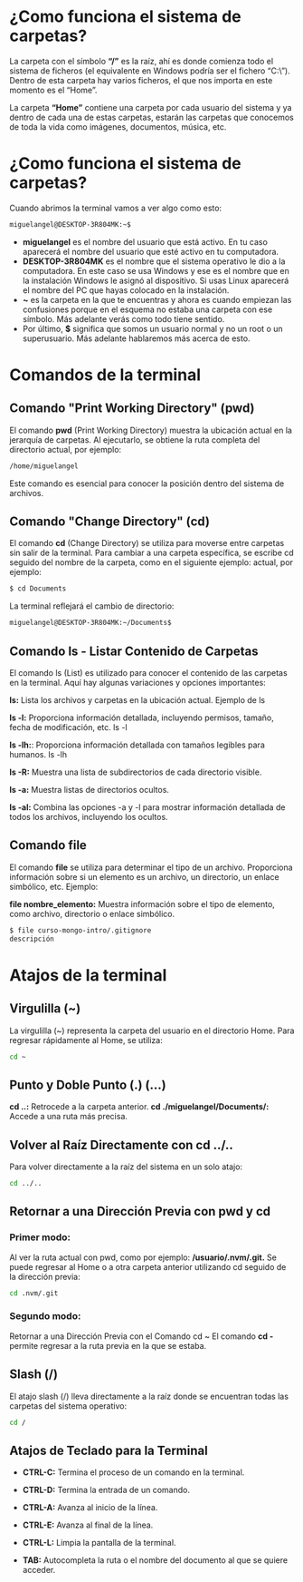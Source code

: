 
# ¿Como funciona el sistema de carpetas?
La carpeta con el símbolo **“/”** es la raíz, ahí es donde comienza todo el sistema de ficheros (el equivalente en Windows podría ser el fichero “C:\”). Dentro de esta carpeta hay varios ficheros, el que nos importa en este momento es el “Home”.

La carpeta **“Home”** contiene una carpeta por cada usuario del sistema y ya dentro de cada una de estas carpetas, estarán las carpetas que conocemos de toda la vida como imágenes, documentos, música, etc.

# ¿Como funciona el sistema de carpetas?
Cuando abrimos la terminal vamos a ver algo como esto:
```bash
miguelangel@DESKTOP-3R804MK:~$
```
- **miguelangel** es el nombre del usuario que está activo. En tu caso aparecerá el nombre del usuario que esté activo en tu computadora.
- **DESKTOP-3R804MK** es el nombre que el sistema operativo le dio a la computadora. En este caso se usa Windows y ese es el nombre que en la instalación Windows le asignó al dispositivo. Si usas Linux aparecerá el nombre del PC que hayas colocado en la instalación.
- **~** es la carpeta en la que te encuentras y ahora es cuando empiezan las confusiones porque en el esquema no estaba una carpeta con ese símbolo. Más adelante verás como todo tiene sentido.
- Por último, **$** significa que somos un usuario normal y no un root o un superusuario. Más adelante hablaremos más acerca de esto.

# Comandos de la terminal
## Comando "Print Working Directory" (pwd)
El comando **pwd** (Print Working Directory) muestra la ubicación actual en la jerarquía de carpetas. Al ejecutarlo, se obtiene la ruta completa del directorio actual, por ejemplo:
```bash
/home/miguelangel
```
Este comando es esencial para conocer la posición dentro del sistema de archivos.

## Comando "Change Directory" (cd)
El comando **cd** (Change Directory) se utiliza para moverse entre carpetas sin salir de la terminal. Para cambiar a una carpeta específica, se escribe cd seguido del nombre de la carpeta, como en el siguiente ejemplo: actual, por ejemplo:
```bash
$ cd Documents
```
La terminal reflejará el cambio de directorio:
```bash
miguelangel@DESKTOP-3R804MK:~/Documents$
```

## Comando ls - Listar Contenido de Carpetas
El comando ls (List) es utilizado para conocer el contenido de las carpetas en la terminal. Aquí hay algunas variaciones y opciones importantes:

**ls:** Lista los archivos y carpetas en la ubicación actual.
Ejemplo de ls

**ls -l:** Proporciona información detallada, incluyendo permisos, tamaño, fecha de modificación, etc.
ls -l

**ls -lh:**: Proporciona información detallada con tamaños legibles para humanos.
ls -lh

**ls -R:** Muestra una lista de subdirectorios de cada directorio visible.

**ls -a:** Muestra listas de directorios ocultos.

**ls -al:** Combina las opciones -a y -l para mostrar información detallada de todos los archivos, incluyendo los ocultos.

## Comando file
El comando **file** se utiliza para determinar el tipo de un archivo. Proporciona información sobre si un elemento es un archivo, un directorio, un enlace simbólico, etc. Ejemplo:

**file nombre_elemento:** Muestra información sobre el tipo de elemento, como archivo, directorio o enlace simbólico.
```bash
$ file curso-mongo-intro/.gitignore
descripción
```
# Atajos de la terminal
## Virgulilla (~)
La virgulilla (~) representa la carpeta del usuario en el directorio Home. Para regresar rápidamente al Home, se utiliza:
```bash
cd ~
```
## Punto y Doble Punto (.) (…)
**cd ..:** Retrocede a la carpeta anterior.
**cd ./miguelangel/Documents/:** Accede a una ruta más precisa.
## Volver al Raíz Directamente con cd ../..
Para volver directamente a la raíz del sistema en un solo atajo:
```bash
cd ../..
```

## Retornar a una Dirección Previa con pwd y cd

### Primer modo:
Al ver la ruta actual con pwd, como por ejemplo: **/usuario/.nvm/.git.**
Se puede regresar al Home o a otra carpeta anterior utilizando cd seguido de la dirección previa:
```bash
cd .nvm/.git
```

### Segundo modo:
Retornar a una Dirección Previa con el Comando cd ~
El comando **cd -** permite regresar a la ruta previa en la que se estaba.

## Slash (/)
El atajo slash (/) lleva directamente a la raíz donde se encuentran todas las carpetas del sistema operativo:

```bash
cd /
```
## Atajos de Teclado para la Terminal
- **CTRL-C:** Termina el proceso de un comando en la terminal.

- **CTRL-D:** Termina la entrada de un comando.
- **CTRL-A:** Avanza al inicio de la línea.
- **CTRL-E:** Avanza al final de la línea.
- **CTRL-L:** Limpia la pantalla de la terminal.
- **TAB:** Autocompleta la ruta o el nombre del documento al que se quiere acceder.